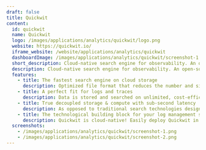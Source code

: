 ```yaml
---
draft: false
title: Quickwit
content:
  id: quickwit
  name: Quickwit
  logo: /images/applications/analytics/quickwit/logo.png
  website: https://quickwit.io/
  iframe_website: /website/applications/analytics/quickwit
  dashboardImage: /images/applications/analytics/quickwit/screenshot-1.png
  short_description: Cloud-native search engine for observability. An open-source alternative to Datadog, Elasticsearch, Loki, and Tempo.
  description: Cloud-native search engine for observability. An open-source alternative to Datadog, Elasticsearch, Loki, and Tempo.
  features:
    - title: The fastest search engine on cloud storage
      description: Optimized file format that reduces the number and size of I/O requests, Smart I/O scheduling that maximizes throughput, Written in Rust, no GC, vectorized processing, and SIMD included and Powered by Tantivy, the fastest search engine library
    - title: A perfect fit for logs and traces
      description: Data is stored and searched on unlimited, cost-efficient cloud storage, Search and troubleshoot errors directly on object storage in sub-second, Schemaless indexing and OpenTelemetry and Jaeger native
    - title: True decoupled storage & compute with sub-second latency
      description: As opposed to traditional search technologies designed for high QPS on limited volumes of data, Quickwit is optimized for search on raw data where QPS remains low but volume is limitless. Leverage Quickwit’s core architecture in Rust and Tantivy for optimized CPU and processing power, to execute queries directly on object storage for improved performance at a fraction of the usual cost.
    - title: The technological building block for your log management solution
      description: Quickwit is cloud-native! Easily deploy Quickwit in your existing environment, on-premise or on Kubernetes, and plug it into the object storage (Amazon S3, MinIO, Ceph...) and distributed queue (Apache Kafka, Amazon Kinesis...) of your choice.
  screenshots:
    - /images/applications/analytics/quickwit/screenshot-1.png
    - /images/applications/analytics/quickwit/screenshot-2.png
---
```

